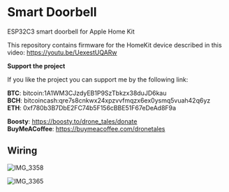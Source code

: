 # Smart Doorbell
 ESP32C3 smart doorbell for Apple Home Kit

 This repository contains firmware for the HomeKit device described in this video: https://youtu.be/UexestUQARw

 **Support the project**  
 
 If you like the project you can support me by the following link:  
 
 **BTC**: bitcoin:1A1WM3CJzdyEB1P9SzTbkzx38duJD6kau  
 **BCH**: bitcoincash:qre7s8cnkwx24xpzvvfmqzx6ex0ysmq5vuah42q6yz  
 **ETH**: 0xf780b3B7DbE2FC74b5F156cBBE51F67eDeAd8F9a  
 
 **Boosty**: https://boosty.to/drone_tales/donate  
 **BuyMeACoffee**: https://buymeacoffee.com/dronetales  

## Wiring

 ![IMG_3358](https://github.com/user-attachments/assets/25b1556a-0376-4ee4-aecb-26edb51548d2)
 
 ![IMG_3365](https://github.com/user-attachments/assets/2d5f9d95-158c-4702-b3d2-b786feea2d37)
